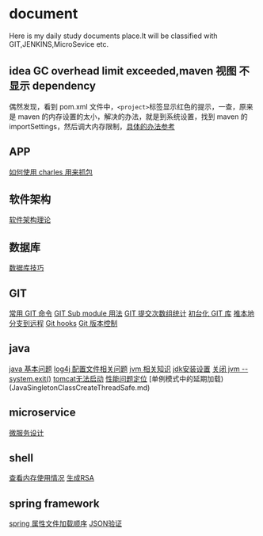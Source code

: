 # document
Here is my daily study documents place.It will be classified with GIT,JENKINS,MicroSevice etc.

## idea GC overhead limit exceeded,maven 视图 不显示 dependency
偶然发现，看到 pom.xml 文件中，```<project>```标签显示红色的提示，一查，原来是 maven 的内存设置的太小，解决的办法，就是到系统设置，找到 maven 的 importSettings，然后调大内存限制，[具体的办法参考](http://blog.csdn.net/xktxoo/article/details/78670234)

## APP
[如何使用 charles 用来抓包](app/charles.md)

## 软件架构
[软件架构理论](arch/theory.md)

## 数据库
[数据库技巧](db/readme.md)

## GIT
[常用 GIT 命令](git/commonCommand.md)
[GIT Sub module 用法](git/git_submodule.md)
[GIT 提交次数组统计](git/stasticTimesByCommitorOfRepository.md)
[初台化 GIT 库](git/初始化GIT库.md)
[推本地分支到远程](git/推本地分支到远程.md)
[Git hooks](git/githooks.md)
[Git 版本控制](git/gitVersionControll.md)

## java
[java 基本问题](java/foundation.md)
[log4j 配置文件相关问题](java/log4jConfig.md)
[jvm 相关知识](java/jvm.md)
[jdk安装设置](java/jdksetup.md)
[关闭 jvm -- system.exit()](java/systemexit.md)
[tomcat无法启动](tomcatError.md)
[性能问题定位](java/performance.md)
[单例模式中的延期加载)(JavaSingletonClassCreateThreadSafe.md)

## microservice
[微服务设计](microservice/readme.md)


## shell
[查看内存使用情况](shell/linuxmem.md)
[生成RSA](shell/gen-rsa.sh)

## spring framework
[spring 属性文件加载顺序](springframework/readme.md)
[JSON验证](springframework/validator.md)



